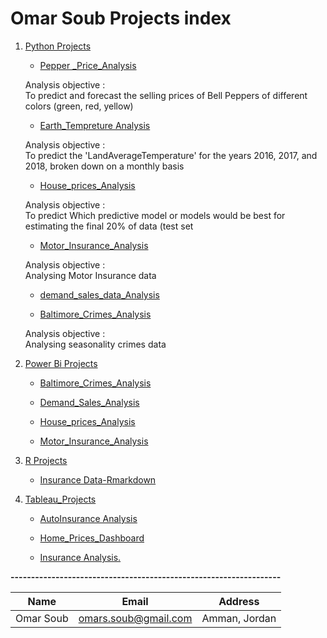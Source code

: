 # Omar Soub Projects index






1. [Python Projects](https://github.com/omars1234/Siteck/tree/63e9a3d53ea7dd2b0cbf8b292604148f211bf4f6/Pyhton_Projects)
   
    * [Pepper _Price_Analysis](https://github.com/omars1234/Siteck/tree/63e9a3d53ea7dd2b0cbf8b292604148f211bf4f6/Pyhton_Projects/Pepper%20_Price_Analysis)

    Analysis objective :    
To predict and forecast the selling prices of Bell Peppers of different colors (green, red, yellow)

    * [Earth_Tempreture Analysis](https://github.com/omars1234/Siteck/tree/63e9a3d53ea7dd2b0cbf8b292604148f211bf4f6/Pyhton_Projects/Earth_Tempreture%20Analysis)

    Analysis objective :  
To predict the 'LandAverageTemperature' for the years 2016, 2017, and 2018, broken down on a monthly basis



    * [House_prices_Analysis](https://github.com/omars1234/Siteck/tree/63e9a3d53ea7dd2b0cbf8b292604148f211bf4f6/Pyhton_Projects/House_prices_Analysis)

    Analysis objective :  
To predict Which predictive model or models would be best for estimating the final 20% of data (test set

    * [Motor_Insurance_Analysis](https://github.com/omars1234/Siteck/tree/63e9a3d53ea7dd2b0cbf8b292604148f211bf4f6/Pyhton_Projects/Motor_Insurance_Analysis)

    Analysis objective :  
    Analysing Motor Insurance data

    * [demand_sales_data_Analysis](https://github.com/omars1234/Siteck/tree/63e9a3d53ea7dd2b0cbf8b292604148f211bf4f6/Pyhton_Projects/demand_sales_data_Analysi)

    * [Baltimore_Crimes_Analysis](https://github.com/omars1234/Siteck/tree/63e9a3d53ea7dd2b0cbf8b292604148f211bf4f6/Pyhton_Projects/Baltimore_Crimes_Analysis)

    Analysis objective :  
    Analysing seasonality crimes data



2. [Power Bi Projects](https://github.com/omars1234/Siteck/tree/63e9a3d53ea7dd2b0cbf8b292604148f211bf4f6/PowerBi_Projects)

   * [Baltimore_Crimes_Analysis](https://github.com/omars1234/Siteck/blob/63e9a3d53ea7dd2b0cbf8b292604148f211bf4f6/PowerBi_Projects/Baltimore_Crimes_Analysis.md)

   * [Demand_Sales_Analysis](https://github.com/omars1234/Siteck/blob/63e9a3d53ea7dd2b0cbf8b292604148f211bf4f6/PowerBi_Projects/Demand_Sales_Analysis.md)

   * [House_prices_Analysis](https://github.com/omars1234/Siteck/blob/63e9a3d53ea7dd2b0cbf8b292604148f211bf4f6/PowerBi_Projects/House_Prices_Analysis.md)

   * [Motor_Insurance_Analysis](https://github.com/omars1234/Siteck/blob/63e9a3d53ea7dd2b0cbf8b292604148f211bf4f6/PowerBi_Projects/Motor_insurance_Analysis.md)



3. [R Projects](https://github.com/omars1234/Siteck/tree/63e9a3d53ea7dd2b0cbf8b292604148f211bf4f6/R_Projects)

   * [Insurance Data-Rmarkdown](https://github.com/omars1234/Siteck/tree/63e9a3d53ea7dd2b0cbf8b292604148f211bf4f6/R_Projects)    


4. [Tableau_Projects](https://github.com/omars1234/Siteck/tree/3f8c5e8cbf7787d1d7f095ba2b65197de044b15f/Tableau_Projects)

   * [AutoInsurance Analysis](https://github.com/omars1234/Siteck/blob/3f8c5e8cbf7787d1d7f095ba2b65197de044b15f/Tableau_Projects/AutoInsurance%20Analysis.md)

   * [Home_Prices_Dashboard](https://github.com/omars1234/Siteck/blob/3f8c5e8cbf7787d1d7f095ba2b65197de044b15f/Tableau_Projects/Home_Prices_Dashboard.md)

   * [Insurance Analysis.](https://github.com/omars1234/Siteck/blob/3f8c5e8cbf7787d1d7f095ba2b65197de044b15f/Tableau_Projects/Insurance%20Analysis.md)



**------------------------------------------------------------------**

|Name|Email|Address|    
|----|-----|-------|     
|Omar Soub|omars.soub@gmail.com|Amman, Jordan|







